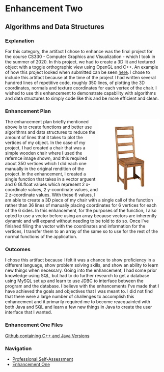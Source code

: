 # Enhancement Two
## Algorithms and Data Structures 

### Explanation
For this category, the artifact I chose to enhance was the final project for the course CS330 - Computer Graphics and Visualization - which I took in the summer of 2020. In this project, we had to create a 3D lit and textured object with a toggle orthographic view using OpenGL and C++. An example of how this project looked when submitted can be seen [here](https://www.youtube.com/watch?v=XyaaWhLJi_w). I chose to include this artifact because at the time of the project I had written several hundred lines of repetitive code, roughly 350 lines, of plotting the 3D coordinates, normals and texture coordinates for each vertex of the chair. I wished to use this enhancement to demonstrate capability with algorithms and data structures to simply code like this and be more efficient and clean. 

### Enhancement Plan
<img src="../images/WoodChair.jpg" width="200" height="250" align="right">
The enhancement plan briefly mentioned above is to create functions and better use algorithms and data structures to reduce the amount of lines that it takes to plot the vertices of my object. In the case of my project, I had created a chair that was a simple wooden chair where I used the refernce image shown, and this required about 350 vertices which I did each one manually in the original rendition of the project. In the enhancement, I created a single function that takes in a vector arguent and 6 GLfloat values which represent 2 x-coordinate values, 2 y-coordinate values, and 2 z-coordinate values. With these 6 values, I am able to create a 3D piece of my chair with a single call of the function rather than 36 lines of manually placing coordinates for 6 vertices for each of the 6 sides. In this enhancement, for the purposes of the function, I also opted to use a vector before using an array because vectors are inherently dynamic and will expand without needing to be told to do so. Once I've finished filling the vector with the coordinates and information for the vertices, I transfer them to an array of the same so to use for the rest of the normal functions of the application.


### Outcomes
I chose this artifact because I felt it was a chance to show proficiency in a different language, show problem solving skills, and show an ability to learn new things when necessary. Going into the enhancement, I had some prior knowledge using SQL, but had to do further research to get a database using MySQL set up and learn to use JDBC to interface between the program and the database. I believe with the enhancements I've made that I have achieved the goals and objectives that I was meant to. I did not find that there were a large number of challenges to accomplish this enhancement and it primarily required me to become reacquainted with both Java and SQL and learn a few new things in Java to create the user interface that I wanted. 

### Enhancement One Files
[Github containing C++ and Java Versions](https://github.com/cnohilly/cnohilly.github.io/tree/main/Enhancement_One_Files)

### Navigation
- [Professional Self-Assessment](../index.md)
- [Enhancement One](./enhancement_one.md)
